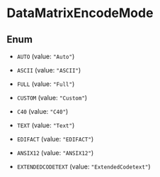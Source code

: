 
# DataMatrixEncodeMode

## Enum


* `AUTO` (value: `"Auto"`)

* `ASCII` (value: `"ASCII"`)

* `FULL` (value: `"Full"`)

* `CUSTOM` (value: `"Custom"`)

* `C40` (value: `"C40"`)

* `TEXT` (value: `"Text"`)

* `EDIFACT` (value: `"EDIFACT"`)

* `ANSIX12` (value: `"ANSIX12"`)

* `EXTENDEDCODETEXT` (value: `"ExtendedCodetext"`)



